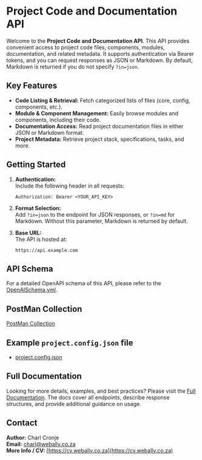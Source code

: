 # Project Code and Documentation API

Welcome to the **Project Code and Documentation API**. This API provides convenient access to project code files, components, modules, documentation, and related metadata. It supports authentication via Bearer tokens, and you can request responses as JSON or Markdown. By default, Markdown is returned if you do not specify `?in=json`.

## Key Features

- **Code Listing & Retrieval:** Fetch categorized lists of files (core, config, components, etc.).
- **Module & Component Management:** Easily browse modules and components, including their code.
- **Documentation Access:** Read project documentation files in either JSON or Markdown format.
- **Project Metadata:** Retrieve project stack, specifications, tasks, and more.

## Getting Started

1. **Authentication:**  
   Include the following header in all requests:
   ```
   Authorization: Bearer <YOUR_API_KEY>
   ```

2. **Format Selection:**  
   Add `?in=json` to the endpoint for JSON responses, or `?in=md` for Markdown. Without this parameter, Markdown is returned by default.

3. **Base URL:**  
   The API is hosted at:
   ```
   https://api.example.com
   ```

## API Schema

For a detailed OpenAPI schema of this API, please refer to the [OpenAISchema.yml](./docs/OpenAISchema.md).

## PostMan Collection
[PostMan Collection](./docs/PostManCollection.md)

## Example `project.config.json` file
- [project.config.json](./docs/project.config.json)

## Full Documentation

Looking for more details, examples, and best practices? Please visit the [Full Documentation](./docs/README.md). The docs cover all endpoints, describe response structures, and provide additional guidance on usage.

## Contact

**Author:** Charl Cronje  
**Email:** [charl@webally.co.za](mailto:charl@webally.co.za)  
**More Info / CV:** [https://cv.webally.co.za](https://cv.webally.co.za)


